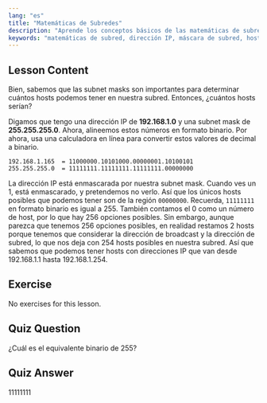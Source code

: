 ```yaml
---
lang: "es"
title: "Matemáticas de Subredes"
description: "Aprende los conceptos básicos de las matemáticas de subredes y cómo calcular los hosts disponibles en una red. Comprende el direccionamiento IP y las máscaras de subred para principiantes. ¡Comienza tu viaje en Linux!"
keywords: "matemáticas de subred, dirección IP, máscara de subred, hosts de red, binario, redes Linux, tutorial para principiantes, guía"
---
```


## Lesson Content

Bien, sabemos que las subnet masks son importantes para determinar cuántos hosts podemos tener en nuestra subred. Entonces, ¿cuántos hosts serían?

Digamos que tengo una dirección IP de **192.168.1.0** y una subnet mask de **255.255.255.0**. Ahora, alineemos estos números en formato binario. Por ahora, usa una calculadora en línea para convertir estos valores de decimal a binario.

```
192.168.1.165  = 11000000.10101000.00000001.10100101
255.255.255.0  = 11111111.11111111.11111111.00000000
```

La dirección IP está enmascarada por nuestra subnet mask. Cuando ves un 1, está enmascarado, y pretendemos no verlo. Así que los únicos hosts posibles que podemos tener son de la región `00000000`. Recuerda, `11111111` en formato binario es igual a 255. También contamos el 0 como un número de host, por lo que hay 256 opciones posibles. Sin embargo, aunque parezca que tenemos 256 opciones posibles, en realidad restamos 2 hosts porque tenemos que considerar la dirección de broadcast y la dirección de subred, lo que nos deja con 254 hosts posibles en nuestra subred. Así que sabemos que podemos tener hosts con direcciones IP que van desde 192.168.1.1 hasta 192.168.1.254.

## Exercise

No exercises for this lesson.

## Quiz Question

¿Cuál es el equivalente binario de 255?

## Quiz Answer

11111111
